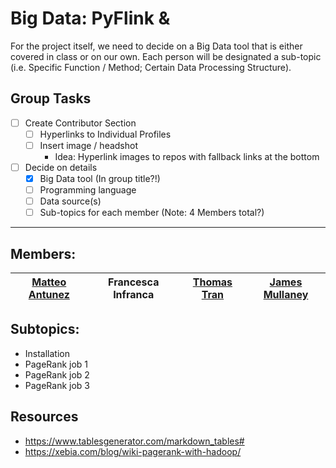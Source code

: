 # Big Data: PyFlink & 
For the project itself, we need to decide on a Big Data tool that is either covered in class or on our own. Each person will be designated a sub-topic (i.e. Specific Function / Method; Certain Data Processing Structure).

## Group Tasks

- [ ] Create Contributor Section
    - [ ] Hyperlinks to Individual Profiles
    - [ ] Insert image / headshot
        - Idea: Hyperlink images to repos with fallback links at the bottom
- [ ] Decide on details
    - [X] Big Data tool (In group title?!)
    - [ ] Programming language
    - [ ] Data source(s) 
    - [ ] Sub-topics for each member (Note: 4 Members total?)

----

## Members:

| [Matteo Antunez](https://github.com/matteoantunez)  | Francesca Infranca  | [Thomas Tran](https://github.com/thomastran7)  | [James Mullaney](https://github.com/JamesRMullaney)  |
|---|---|---|---| 

## Subtopics:

- Installation 
- PageRank job 1
- PageRank job 2
- PageRank job 3

## Resources
* https://www.tablesgenerator.com/markdown_tables#
* https://xebia.com/blog/wiki-pagerank-with-hadoop/

